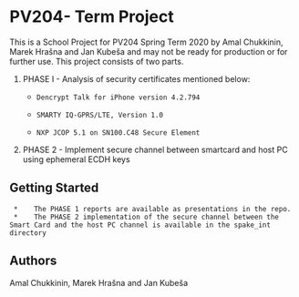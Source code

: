 # PV204- Term Project
This is a School Project for PV204 Spring Term 2020 by Amal Chukkinin, Marek Hrašna and Jan Kubeša and may not be ready for production or for further use. This project consists of two parts.

1. PHASE I - Analysis of security certificates mentioned below:
      *     Dencrypt Talk for iPhone version 4.2.794
      *     SMARTY IQ-GPRS/LTE, Version 1.0
      *     NXP JCOP 5.1 on SN100.C48 Secure Element
2. PHASE 2 - Implement secure channel between smartcard and host PC using ephemeral ECDH keys

## Getting Started

     *    The PHASE 1 reports are available as presentations in the repo.
     *    The PHASE 2 implementation of the secure channel between the Smart Card and the host PC channel is available in the spake_int directory
     
 ## Authors
 Amal Chukkinin, Marek Hrašna and Jan Kubeša

